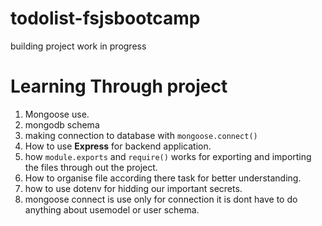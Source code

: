 # todolist-fsjsbootcamp
building project work in progress
# Learning Through project
1. Mongoose use.
2. mongodb schema
3. making connection to database with ```mongoose.connect()```
4. How to use **Express** for backend application.
5. how ```module.exports``` and ```require()``` works for exporting and importing the files through out the project.
6. How to organise file according there task for better understanding.
7. how to use dotenv for hidding our important secrets.
8. mongoose connect is use only for connection it is dont have to do anything about usemodel or user schema.